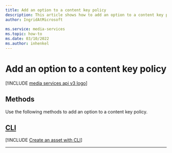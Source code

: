 ```yaml
---
title: Add an option to a content key policy
description: This article shows how to add an option to a content key policy.
author: IngridAtMicrosoft
 
ms.service: media-services
ms.topic: how-to
ms.date: 03/10/2022
ms.author: inhenkel
---
```


# Add an option to a content key policy

[!INCLUDE [media services api v3 logo](./includes/v3-hr.md)]

## Methods

Use the following methods to add an option to a content key policy.

## [CLI](#tab/cli/)

[!INCLUDE [Create an asset with CLI](includes/task-add-option-content-key-policy-cli.md)]

---
